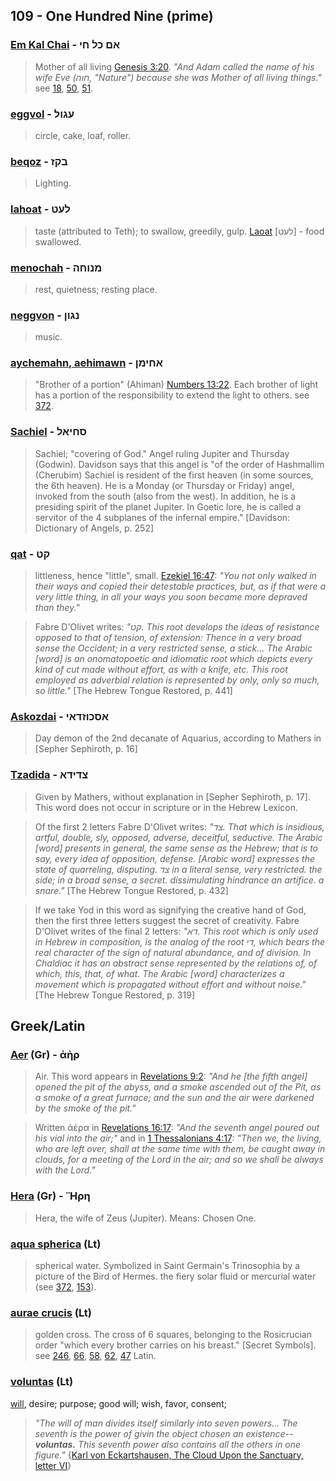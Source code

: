 ## 109 - One Hundred Nine (prime)

### [Em Kal Chai](/keys/AM.KL.ChI) - אם כל חי
> Mother of all living [Genesis 3:20](http://biblehub.com/genesis/3-20.htm). *"And Adam called the name of his wife Eve (חוה, "Nature") because she was Mother of all living things."* see [18](18), [50](50), [51](51).

### [eggvol](/keys/OGVL) - עגול
> circle, cake, loaf, roller.

### [beqoz](/keys/BQZ) - בקז
> Lighting.

### [lahoat](/keys/LOT) - לעט
> taste (attributed to Teth); to swallow, greedily, gulp. [Laoat](/keys/LOT) [לעט] - food swallowed.

### [menochah](/keys/MNVChH) - מנוחה
> rest, quietness; resting place.

### [neggvon](/keys/NGVN) - נגון
> music.

### [aychemahn, aehimawn](/keys/AChIMN) - אחימן
> "Brother of a portion" (Ahiman) [Numbers 13:22](http://biblehub.com/numbers/13-22.htm). Each brother of light has a portion of the responsibility to extend the light to others. see [372](372).

### [Sachiel](/keys/SChIAL) - סחיאל
> Sachiel; "covering of God." Angel ruling Jupiter and Thursday (Godwin). Davidson says that this angel is "of the order of Hashmallim (Cherubim) Sachiel is resident of the first heaven (in some sources, the 6th heaven). He is a Monday (or Thursday or Friday) angel, invoked from the south (also from the west). In addition, he is a presiding spirit of the planet Jupiter. In Goetic lore, he is called a servitor of the 4 subplanes of the infernal empire." [Davidson: Dictionary of Angels, p. 252]

### [qat](/keys/QT) - קט
> littleness, hence "little", small. [Ezekiel 16:47](http://biblehub.com/ezekiel/16-47.htm): *"You not only walked in their ways and copied their detestable practices, but, as if that were a very little thing, in all your ways you soon became more depraved than they."*

> Fabre D'Olivet writes: *"קט. This root develops the ideas of resistance opposed to that of tension, of extension: Thence in a very broad sense the Occident; in a very restricted sense, a stick... The Arabic [word] is an onomatopoetic and idiomatic root which depicts every kind of cut made without effort, as with a knife, etc. This root employed as adverbial relation is represented by only, only so much, so little."* [The Hebrew Tongue Restored, p. 441]

### [Askozdai](/keys/ASKVZDAI) - אסכוזדאי
> Day demon of the 2nd decanate of Aquarius, according to Mathers in [Sepher Sephiroth, p. 16]

### [Tzadida](/keys/TzDIDA) - צדידא
> Given by Mathers, without explanation in [Sepher Sephiroth, p. 17]. This word does not occur in scripture or in the Hebrew Lexicon.

> Of the first 2 letters Fabre D'Olivet writes: *"צד. That which is insidious, artful, double, sly, opposed, adverse, deceitful, seductive. The Arabic [word] presents in general, the same sense as the Hebrew; that is to say, every idea of opposition, defense. [Arabic word] expresses the state of quarreling, disputing. צד in a literal sense, very restricted. the side; in a broad sense, a secret. dissimulating hindrance an artifice. a snare."* [The Hebrew Tongue Restored, p. 432]

> If we take Yod in this word as signifying the creative hand of God, then the first three letters suggest the secret of creativity. Fabre D'Olivet writes of the final 2 letters: *"דא. This root which is only used in Hebrew in composition, is the analog of the root די, which bears the real character of the sign of natural abundance, and of division. In Chaldiac it has an abstract sense represented by the relations of, of which, this, that, of what. The Arabic [word] characterizes a movement which is propagated without effort and without noise."* [The Hebrew Tongue Restored, p. 319]

## Greek/Latin

### [Aer](/greek?word=ahr) (Gr) - ἀὴρ
> Air. This word appears in [Revelations 9:2](http://biblehub.com/revelation/9-2.htm): *"And he [the fifth angel] opened the pit of the abyss, and a smoke ascended out of the Pit, as a smoke of a great furnace; and the sun and the air were darkened by the smoke of the pit."*

> Written ἀέρα in [Revelations 16:17](http://biblehub.com/revelation/16-17.htm): *"And the seventh angel poured out his vial into the air;"* and in [1 Thessalonians 4:17](http://biblehub.com/1_thessalonians/4-17.htm): *"Then we, the living, who are left over, shall at the same time with them, be caught away in clouds, for a meeting of the Lord in the air; and so we shall be always with the Lord."*

### [Hera](/greek?word=hra) (Gr) - Ἥρη
> Hera, the wife of Zeus (Jupiter). Means: Chosen One.

### [aqua spherica](/latin?word=aqua+spherica) (Lt)
> spherical water. Symbolized in Saint Germain's Trinosophia by a picture of the Bird of Hermes. the fiery solar fluid or mercurial water (see [372](372), [153](153)).

### [aurae crucis](/latin?word=aurae+crucis) (Lt)
> golden cross. The cross of 6 squares, belonging to the Rosicrucian order "which every brother carries on his breast." [Secret Symbols]. see [246](246), [66](66), [58](58), [62](62), [47](47) Latin.

### [voluntas](/latin?word=voluntas) (Lt)
[will](http://archives.nd.edu/cgi-bin/wordz.pl?keyword=voluntas), desire; purpose; good will; wish, favor, consent;

> *"The will of man divides itself similarly into seven powers... The seventh is the power of givin the object chosen an existence--**voluntas.** This seventh power also contains all the others in one figure."* {[Karl von Eckartshausen, The Cloud Upon the Sanctuary, letter VI](cloud-upon-sanctuary)}